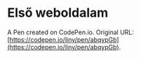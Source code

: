 # Első weboldalam

A Pen created on CodePen.io. Original URL: [https://codepen.io/Iiny/pen/abqypGb](https://codepen.io/Iiny/pen/abqypGb).


